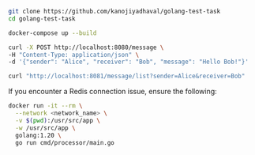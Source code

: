 

```bash
git clone https://github.com/kanojiyadhaval/golang-test-task
cd golang-test-task
```

```bash
docker-compose up --build
```



```bash
curl -X POST http://localhost:8080/message \
-H "Content-Type: application/json" \
-d '{"sender": "Alice", "receiver": "Bob", "message": "Hello Bob!"}'
```


```bash
curl "http://localhost:8081/message/list?sender=Alice&receiver=Bob"
```





If you encounter a Redis connection issue, ensure the following:

```bash
docker run -it --rm \
  --network <network_name> \
  -v $(pwd):/usr/src/app \
  -w /usr/src/app \
  golang:1.20 \
  go run cmd/processor/main.go
```

